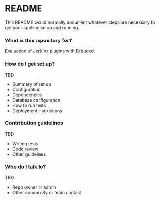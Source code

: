 # README #

This README would normally document whatever steps are necessary to get your application up and running.

### What is this repository for? ###

Evaluation of Jenkins plugins with Bitbucket

### How do I get set up? ###
TBD
* Summary of set up
* Configuration
* Dependencies
* Database configuration
* How to run tests
* Deployment instructions

### Contribution guidelines ###
TBD
* Writing tests
* Code review
* Other guidelines

### Who do I talk to? ###
TBD
* Repo owner or admin
* Other community or team contact